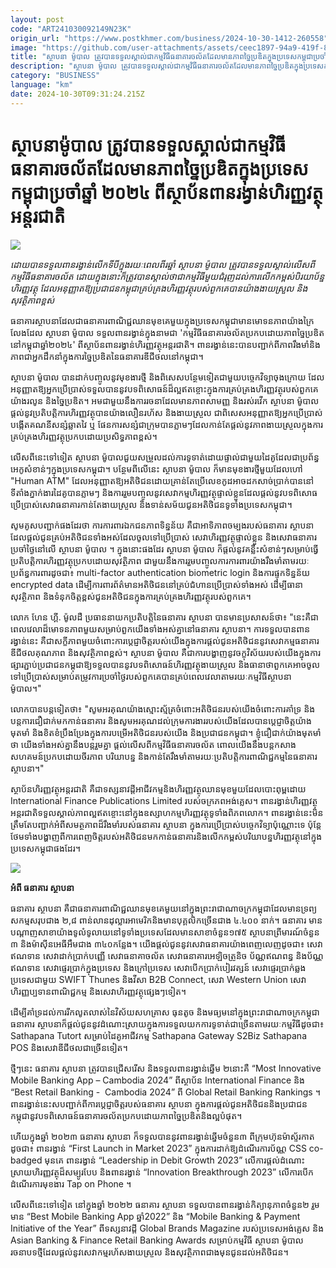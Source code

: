 ```yaml
---
layout: post
code: "ART241030092149N23K"
origin_url: "https://www.postkhmer.com/business/2024-10-30-1412-260558"
image: "https://github.com/user-attachments/assets/ceec1897-94a9-419f-8bbc-69ed8c658e45"
title: "ស្ថាបនា​ ម៉ូបាល ត្រូវ​បាន​​ទទួល​ស្គាល់​​ជា​កម្មវិធី​ធនាគារ​ចល័ត​ដែល​មាន​ភាព​ច្នៃប្រឌិត​​ក្នុង​ប្រទេស​កម្ពុជា​ប្រចាំ​ឆ្នាំ ២០២៤ ពី​ស្ថាប័ន​ពាន​រង្វាន់​ហិរញ្ញ​វត្ថុ​អន្តរជាតិ"
description: "​​ស្ថាបនា​ ម៉ូបាល ត្រូវ​បាន​​ទទួល​ស្គាល់​​ជា​កម្មវិធី​ធនាគារ​ចល័ត​ដែល​មាន​ភាព​ច្នៃប្រឌិត​​ក្នុង​ប្រទេស​កម្ពុជា​ប្រចាំ​ឆ្នាំ ២០២៤ ពី​ស្ថាប័ន​ពាន​រង្វាន់​ហិរញ្ញ​វត្ថុ​អន្តរជាតិ​"
category: "BUSINESS"
language: "km"
date: 2024-10-30T09:31:24.215Z
---
```


# ស្ថាបនា​ ម៉ូបាល ត្រូវ​បាន​​ទទួល​ស្គាល់​​ជា​កម្មវិធី​ធនាគារ​ចល័ត​ដែល​មាន​ភាព​ច្នៃប្រឌិត​​ក្នុង​ប្រទេស​កម្ពុជា​ប្រចាំ​ឆ្នាំ ២០២៤ ពី​ស្ថាប័ន​ពាន​រង្វាន់​ហិរញ្ញ​វត្ថុ​អន្តរជាតិ

![](https://github.com/user-attachments/assets/8cfc1c81-9fd5-4a5d-b096-a32e2c6c2a97)

_ដោយ​បាន​ទទួល​ពាន​រង្វាន់​លើក​ទីបី​ក្នុង​រយៈពេល​ពីរ​ឆ្នាំ ស្ថាបនា ម៉ូបាល ត្រូវ​បាន​ទទួល​ស្គាល់​លើស​ពី​កម្មវិធី​ធនាគារ​ចល័ត ដោយ​ក្នុង​នោះ​ក៏​ត្រូវ​បាន​ស្គាល់​ថា​ជា​កម្មវិធី​មួយ​ជំរុញ​ដល់​ការ​លើក​កម្ពស់​បិរយាប័ន្ន​ហិរញ្ញវត្ថុ ដែល​អនុញ្ញាត​ឱ្យ​ប្រជាជន​កម្ពុជា​គ្រប់គ្រង​ហិរញ្ញ​វត្ថុ​របស់​ពួកគេ​បាន​យ៉ាង​ងាយ​ស្រួល និង​សុវត្ថិភាព​ខ្ពស់_

ធនាគារ​ស្ថាបនា​ដែល​ជា​ធនាគារ​ពាណិជ្ជ​ឈាន​មុខ​គេ​មួយ​ក្នុង​ប្រទេស​កម្ពុជា​មាន​មោទនភាព​យ៉ាង​ក្រៃលែង​ដែល ស្ថាបនា ម៉ូបាល​ ទទួល​ពាន​រង្វាន់​ក្នុង​នាម​ជា 'កម្មវិធី​ធនាគារ​ចល័ត​ប្រកប​ដោយ​ភាព​ច្នៃប្រឌិត​នៅ​កម្ពុជា​ឆ្នាំ​២០២៤' ពី​ស្ថាប័ន​ពាន​រង្វាន់​ហិរញ្ញ​វត្ថុ​អន្តរជាតិ។ ពាន​រង្វាន់​នេះ​បាន​បញ្ជាក់​ពី​ភាព​រឹងមាំ​និង​ភាព​ជា​អ្នក​ដឹកនាំ​ក្នុង​ការ​ច្នៃប្រឌិត​នៃ​ធនាគារ​ឌីជីថល​នៅ​កម្ពុជា។

ស្ថាបនា ម៉ូបាល បាន​ដាក់​បញ្ចូល​នូវ​មុខងារ​ថ្មី និង​ពិសេស​បន្ថែម​ទៀត​ជាមួយ​បច្ចេក​វិទ្យា​ចុង​ក្រោយ ដែល​អនុញ្ញាត​ឱ្យ​អ្នក​ប្រើប្រាស់​ទទួល​បាន​នូវ​បទពិសោធន៍​ដ៏​ល្អ​ឥត​ខ្ចោះ​ក្នុង​ការ​គ្រប់គ្រង​ហិរញ្ញ​វត្ថុ​របស់​ពួកគេ​យ៉ាង​រលូន និង​ច្នៃ​ប្រឌិត។ អម​ជាមួយ​នឹង​ការ​រចនា​ដែល​មាន​ភាព​សាមញ្ញ និង​រស់​រវើក ស្ថាបនា ម៉ូបាល ផ្តល់​នូវ​ប្រតិបត្តិការ​ហិរញ្ញវត្ថុ​បាន​យ៉ាង​លឿន​រហ័ស និង​ងាយស្រួល ជាពិសេស​អនុញ្ញាត​ឱ្យ​អ្នក​ប្រើប្រាស់ បង្កើតគណនី​សន្សំ​ឆ្លាតវៃ ឬ ផែនការ​សន្សំ​ជា​ក្រុម​បាន​ភ្លាមៗ​ដែល​កាន់​តែ​ផ្តល់​នូវ​ភាព​ងាយស្រួល​ក្នុង​ការ​គ្រប់គ្រង​ហិរញ្ញ​វត្ថុ​ប្រកប​ដោយ​ប្រសិទ្ធភាព​ខ្ពស់។

លើស​ពី​នេះ​ទៅ​ទៀត ស្ថាបនា​ ម៉ូបាល​ ជួយ​សម្រួល​ដល់​ការ​ទូទាត់​ដោយ​ផ្ទាល់​ជាមួយ​ដៃ​គូ​ដែល​ជា​ប្រព័ន្ធ​អេកូ​សំខាន់ៗ​ក្នុង​ប្រទេស​កម្ពុជា។ បន្ថែម​ពី​លើ​នេះ ស្ថាបនា ម៉ូបាល ក៏មាន​មុខងារ​ថ្មី​មួយ​ដែល​ហៅ "Human ATM" ដែល​អនុញ្ញាត​ឱ្យ​អតិថិជន​ដោយ​គ្រាន់​តែ​ប្រើ​លេខ​កូដ​អាច​ដកសាច់​ប្រាក់​បាន​នៅ​ទីតាំង​ភ្នាក់ងារ​ដៃគូ​បាន​ភ្លាមៗ និង​ការ​រួម​បញ្ចូល​នូវ​សេវាកម្ម​ហិរញ្ញ​វត្ថុ​ផ្ទាល់​ខ្លួន​ដែល​ផ្តល់នូវ​បទ​ពិសោធ​ប្រើប្រាស់​សេវា​ធនាគារ​កាន់​តែ​ងាយស្រួល និង​ទាន់​សម័យ​ជូន​អតិថិជន​ទូទាំង​ប្រទេស​កម្ពុជា។

សូម​គូស​បញ្ជាក់​ផងដែរ​ថា ការ​ការពារ​ឯកជន​ភាព​ទិន្នន័យ គឺជា​អាទិភាព​ចម្បង​របស់​ធនាគារ ស្ថាបនា ដែល​ផ្តល់​ជូន​គ្រប់​អតិថិជន​ទាំងអស់​ដែល​ចូល​ទៅ​ប្រើប្រាស់ សេវា​ហិរញ្ញ​វត្ថុ​ផ្ទាល់​ខ្លួន និង​សេវា​ធនាគារ​ប្រចាំ​ថ្ងៃ​នៅលើ ស្ថាបនា ម៉ូបាល ។ ក្នុង​នោះ​ផងដែរ ស្ថាបនា ម៉ូបាល ក៏​ផ្តល់​នូវ​គន្លឹះ​សំខាន់ៗ​សម្រាប់​ធ្វើ​ប្រតិបត្តិការ​ហិរញ្ញ​វត្ថុ​ប្រកប​ដោយ​សុវត្ថិភាព ជាមួយ​នឹង​ការ​រួម​បញ្ចូល​ការ​ការពារ​យ៉ាង​រឹងមាំ​តាម​រយៈប្រព័ន្ធ​ការពារ​ដូចជា៖ multi-factor authentication biometric login និង​ការ​ផ្ទុក​ទិន្នន័យ encrypted data ដើម្បី​ការពារ​ព័ត៌មាន​អតិថិជន​នៅ​គ្រប់​ជំហាន​ប្រើប្រាស់​ទាំងអស់ ដើម្បី​ធានា​សុវត្ថិភាព និង​ទំនុក​ចិត្ត​ខ្ពស់​ជូន​អតិថិជន​ក្នុង​ការ​គ្រប់គ្រង​ហិរញ្ញ​វត្ថុ​របស់​ពួកគេ។

លោក ហែន ហ្គី. ម៉ូលដឺ ប្រធាន​នាយក​ប្រតិបត្តិ​នៃ​ធនាគារ ស្ថាបនា​ បាន​មាន​ប្រសាសន៍​ថា៖ "នេះ​គឺជា​ពេល​វេលា​ដ៏​មោទនភាព​មួយ​សម្រាប់​ពួក​យើង​ទាំងអស់​គ្នា​នៅ​ធនាគារ ស្ថាបនា។ ការ​ទទួល​បាន​ពាន​រង្វាន់​នេះ គឺជា​សក្ខីភាព​មួយ​ចំពោះ​ការ​ប្តេជ្ញា​ចិត្ត​របស់​យើង​ក្នុង​ការ​ផ្តល់​ជូន​អតិថិជន​នូវ​សេវាកម្ម​ធនាគារ​ឌីជីថល​គុណភាព និង​សុវត្ថិភាព​ខ្ពស់។ ស្ថាបនា ម៉ូបាល គឺជា​ការ​បង្ហាញ​នូវ​ចក្ខុវិស័យ​របស់​យើង​ក្នុង​ការ​ផ្សារ​ភ្ជាប់​ប្រជាជន​កម្ពុជា​ឱ្យ​ទទួល​បាន​នូវ​បទពិសោធន៍​ហិរញ្ញ​វត្ថុ​ងាយ​ស្រួល និង​ធានា​ថា​ពួកគេ​អាច​ចូល​ទៅ​ប្រើប្រាស់​សម្រាប់​តម្រូវ​ការ​ប្រចាំ​ថ្ងៃ​របស់​ពួកគេ​បាន​គ្រប់​ពេលវេលា​តាម​រយៈកម្មវិធី​ ស្ថាបនា ម៉ូបាល។" 

លោក​បាន​បន្ត​ទៀត​ថា៖ "សូម​អរគុណ​យ៉ាង​ស្មោះស្ម័គ្រ​ចំពោះ​អតិថិជន​របស់​យើង​ចំពោះ​ការ​គាំទ្រ និង​បន្ត​ការ​ជឿ​ជាក់​មក​កាន់​ធនាគារ និង​សូម​អរគុណ​ដល់​ក្រុម​ការងារ​របស់​យើង​ដែល​បាន​ប្តេជ្ញា​ចិត្ត​យ៉ាង​មុតមាំ និង​ខិតខំ​ប្រឹងប្រែង​ក្នុង​ការ​បម្រើ​អតិថិជន​របស់​យើង និង​ប្រជាជន​កម្ពុជា។ ខ្ញុំ​ជឿជាក់​យ៉ាង​មុតមាំ​ថា យើង​ទាំង​អស់​គ្នា​នឹង​បន្ត​រួម​គ្នា ផ្តល់​លើស​ពី​កម្មវិធី​ធនាគារ​ចល័ត ពោល​យើង​នឹង​បន្ត​កសាង​សហគមន៍​ប្រកប​ដោយ​ចីរភាព បរិយាបន្ន និង​កាន់តែ​រឹងមាំ​តាម​រយៈប្រតិបតិ្តការ​ពាណិជ្ជកម្ម​នៃ​ធនាគារ​ស្ថាបនា។"

ស្ថាប័ន​ហិរញ្ញ​វត្ថុ​អន្តរជាតិ គឺជា​ទស្សនាវដ្តី​អាជីវកម្ម​និង​ហិរញ្ញ​វត្ថុ​ឈាន​មុខ​មួយ​ដែល​បោះពុម្ព​ដោយ International Finance Publications Limited របស់​ចក្រភព​អង់គ្លេស។ ពាន​រង្វាន់​ហិរញ្ញ​វត្ថុ​អន្តរជាតិ​ទទួល​ស្គាល់​ភាព​ល្អ​ឥត​ខ្ចោះ​នៅ​ក្នុង​ឧស្សាហកម្ម​ហិរញ្ញ​វត្ថុ​ទូទាំង​ពិភពលោក។ ពាន​រង្វាន់​នេះ​មិន​ត្រឹម​តែ​បញ្ជាក់​អំពី​សមត្ថភាព​ដ៏​រឹងមាំ​របស់​ធនាគារ ស្ថាបនា ក្នុង​ការ​ប្រើប្រាស់​បច្ចេក​វិទ្យា​ប៉ុណ្ណោះ​ទេ ប៉ុន្តែ​ថែម​ទាំង​បង្ហាញ​ពី​ការ​ពេញ​ចិត្ត​របស់​អតិថិជន​មក​កាន់​ធនាគារ​និង​លើក​កម្ពស់​បរិយាបន្ន​ហិរញ្ញ​វត្ថុ​នៅ​ក្នុង​ប្រទេស​កម្ពុជា​ផងដែរ។

![](https://github.com/user-attachments/assets/bd386200-e64a-407c-9d3c-84cd6dc4a621)

**អំពី ធនាគារ ស្ថាបនា** 

ធនាគារ ស្ថាបនា គឺជា​ធនាគារ​ពាណិជ្ជ​ឈាន​មុខគេ​មួយ​នៅ​ក្នុង​ព្រះ​រាជាណាចក្រ​កម្ពុជា​ដែល​មាន​ទ្រព្យ​សកម្ម​សរុប​ជាង ២,៨ ពាន់​លាន​ដុល្លារ​អាមេរិក​និង​មាន​បុគ្គលិក​ច្រើន​ជាង ៤.៤០០ នាក់។ ធនាគារ មាន​បណ្តាញ​សាខា​យ៉ាង​ទូលំ​ទូលាយ​នៅ​ទូទាំង​ប្រទេស​ដែល​មាន​សាខា​ចំនួន​១៧៥ ស្ថាបនា​ព្រីមារណ៍​ចំនួន​៣ និង​ម៉ាស៊ីន​អេធីអឹម​ជាង ៣៤០​កន្លែង។ យើង​ផ្តល់​ជូន​នូវ​សេវា​ធនាគារ​យ៉ាង​ពេញ​លេញ​ដូចជា៖ សេវា​ឥណទាន សេវា​ដាក់​ប្រាក់​បញ្ញើ សេវា​ធនាគា​ចល័ត សេវា​ធនាគារ​អេឡិចត្រូនិច ប័ណ្ណ​ឥណពន្ធ និង​ប័ណ្ណ​ឥណទាន សេវា​ផ្ទេរ​ប្រាក់​ក្នុង​ប្រទេស និង​ក្រៅ​ប្រទេស សេវា​បើក​ប្រាក់​បៀរវត្សន៍ សេវា​ផ្ទេរ​ប្រាក់​ឆ្លង​ប្រទេស​ជាមួយ SWIFT Thunes និងវីសា B2B Connect, សេវា Western Union សេវា​ហិរញ្ញប្បទាន​ពាណិជ្ជកម្ម និង​សេវា​ហិរញ្ញ​វត្ថុ​ផ្សេងៗ​ទៀត។

ដើម្បី​គាំទ្រ​ដល់​ការ​រីកលូតលាស់​នៃ​វិស័យ​សហគ្រាស ធុនតូច និង​មធ្យម​នៅ​ក្នុង​ព្រះរាជាណាចក្រ​កម្ពុជា ធនាគារ ស្ថាបនា​ក៏​ផ្តល់​ជូន​នូវ​ដំណោះស្រាយ​ក្នុង​ការ​ទទួល​យក​ការ​ទូទាត់​ជាច្រើន​តាម​រយៈកម្មវិធី​ដូចជា៖ Sathapana Tutort សម្រាប់​ដៃគូ​អាជីវកម្ម Sathapana Gateway S2Biz Sathapana POS និង​សេវា​ឌីជីថល​ជាច្រើន​ទៀត។

ថ្មីៗនេះ ធនាគារ ស្ថាបនា ត្រូវ​បាន​ជ្រើសរើស និង​ទទួល​ពាន​រង្វាន់​ឆ្នើម ២​នោះ​គឺ “Most Innovative Mobile Banking App – Cambodia 2024” ពី​ស្ថាប័ន International Finance និង “Best Retail Banking -  Cambodia 2024” ពី Global Retail Banking Rankings ។ ពាន​រង្វាន់​នេះ​ស​បញ្ជាក់​ពី​ការ​ប្តេជ្ញា​ចិត្ត​របស់​ធនាគារ ស្ថាបនា ក្នុង​ការ​ផ្តល់​ជូន​អតិថិជន​និង​ប្រជាជន​កម្ពុជា​នូវ​បទ​ពិសោធន៍​ធនាគារ​ចល័តប្រកប​ដោយ​ភាព​ច្នៃ​ប្រឌិត​និង​ល្អ​បំផុត។

ហើយ​ក្នុង​ឆ្នាំ ២០២៣ ធនាគារ ស្ថាបនា ក៏​ទទួល​បាន​នូវ​ពាន​រង្វាន់​ឆ្នើម​ចំនួន៣ ពី​ក្រុមហ៊ុន​ម៉ាស្ទ័រកាត​ ដូចជា៖ ពាន​រង្វាន់ “First Launch in Market 2023” ក្នុង​ការ​ដាក់​ឱ្យ​ដំណើរការ​ប័ណ្ណ CSS co-badged មុនគេ ពាន​រង្វាន់ “Leadership in Debit Growth 2023” លើ​ការ​ផ្តល់​ដំណោះ​ស្រាយ​ហិរញ្ញ​វត្ថុ​ដ៏​សម្បូរ​បែប និងពាន​រង្វាន់ “Innovation Breakthrough 2023” លើ​ការ​បើក​ដំណើរការ​មុខងារ Tap on Phone ។ 

លើស​ពី​នេះ​ទៅ​ទៀត នៅ​ក្នុង​ឆ្នាំ ២០២២ ធនាគារ ស្ថាបនា ទទួល​បាន​ពាន​រង្វាន់​កិត្យានុភាព​ចំនួន​២ រួម​មាន “Best Mobile Banking App ឆ្នាំ2022” និង “Mobile Banking & Payment Initiative of the Year” ពីទស្សនាវដ្ដី Global Brands Magazine របស់​ប្រទេស​អង់គ្លេស និង Asian Banking & Finance Retail Banking Awards សម្រាប់​កម្មវិធី ស្ថាបនា ម៉ូបាល​រចនាបទ​ថ្មី​ដែល​ផ្ដល់​នូវ​សេវាកម្ម​រហ័ស​ងាយស្រួល និងសុវត្ថិភាព​ជាង​មុន​ជូន​ដល់​អតិថិជន។